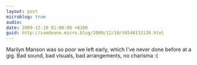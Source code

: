 ```yaml
---
layout: post
microblog: true
audio: 
date: 2009-12-10 01:00:00 +0100
guid: http://samdeane.micro.blog/2009/12/10/t6548132120.html
---
```

Marilyn Manson was so poor we left early, which I've never done before at a gig. Bad sound, bad visuals, bad arrangements, no charisma :(
